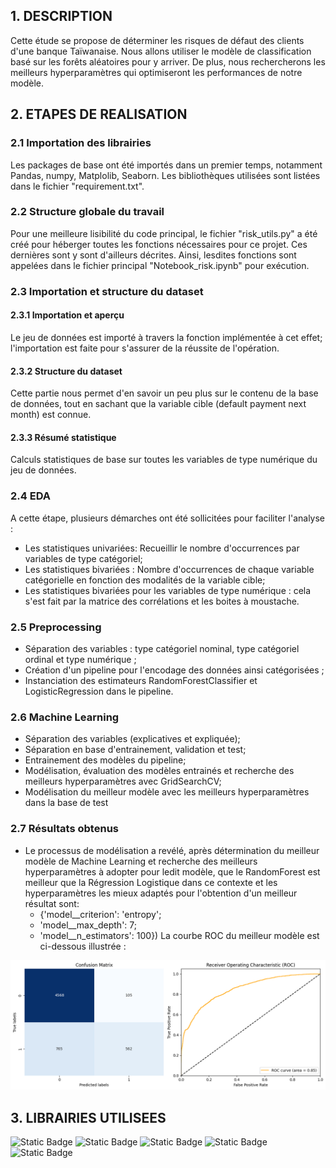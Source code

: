 ## 1. DESCRIPTION

Cette étude se propose de déterminer les risques de défaut des clients d'une banque Taïwanaise. Nous allons utiliser le modèle de classification basé sur les forêts aléatoires pour y arriver. De plus, nous rechercherons les meilleurs hyperparamètres qui optimiseront les performances de notre modèle.

## 2. ETAPES DE REALISATION

### 2.1 Importation des librairies
Les packages de base ont été importés dans un premier temps, notamment Pandas, numpy, Matplolib, Seaborn. Les bibliothèques utilisées sont listées dans le fichier "requirement.txt".

### 2.2 Structure globale du travail
Pour une meilleure lisibilité du code principal, le fichier "risk_utils.py" a été créé pour héberger toutes les fonctions nécessaires pour ce projet. Ces dernières sont y sont d'ailleurs décrites. Ainsi, lesdites fonctions sont appelées dans le fichier principal "Notebook_risk.ipynb" pour exécution.

### 2.3 Importation et structure du dataset
#### 2.3.1 Importation et aperçu
Le jeu de données est importé à travers la fonction implémentée à cet effet; l'importation est faite pour s'assurer de la réussite de l'opération.

#### 2.3.2 Structure du dataset
Cette partie nous permet d'en savoir un peu plus sur le contenu de la base de données, tout en sachant que la variable cible (default payment next month) est connue.

#### 2.3.3 Résumé statistique
Calculs statistiques de base sur toutes les variables de type numérique du jeu de données.

### 2.4 EDA
A cette étape, plusieurs démarches ont été sollicitées pour faciliter l'analyse :
- Les statistiques univariées: Recueillir le nombre d'occurrences par variables de type catégoriel;
- Les statistiques bivariées : Nombre d'occurrences de chaque variable catégorielle en fonction des modalités de la variable cible;
- Les statistiques bivariées pour les variables  de type numérique : cela s'est fait par la matrice des corrélations et les boites à moustache.

### 2.5 Preprocessing
- Séparation des variables : type catégoriel nominal, type catégoriel ordinal et type numérique ;
- Création d'un pipeline pour l'encodage des données ainsi catégorisées ;
- Instanciation des estimateurs RandomForestClassifier et LogisticRegression dans le pipeline.

### 2.6 Machine Learning
- Séparation des variables (explicatives et expliquée);
- Séparation en base d'entrainement, validation et test;
- Entrainement des modèles du pipeline;
- Modélisation, évaluation des modèles entrainés et recherche des meilleurs hyperparamètres avec GridSearchCV;
- Modélisation du meilleur modèle avec les meilleurs hyperparamètres dans la base de test

### 2.7 Résultats obtenus
- Le processus de modélisation a revélé, après détermination du meilleur modèle de Machine Learning et recherche des meilleurs hyperparamètres à adopter pour ledit modèle, que le RandomForest est meilleur que la Régression Logistique dans ce contexte et les hyperparamètres les mieux adaptés pour l'obtention d'un meilleur résultat sont:
  - {'model__criterion': 'entropy';
  - 'model__max_depth': 7;
  - 'model__n_estimators': 100})
La courbe ROC du meilleur modèle est ci-dessous illustrée :

![Results](https://github.com/guymartial80/Risk_Default/blob/main/best_output.png)

## 3. LIBRAIRIES UTILISEES
![Static Badge](https://img.shields.io/badge/Pandas-black?style=for-the-badge&logo=Pandas) ![Static Badge](https://img.shields.io/badge/Scikit-learn-black?style=for-the-badge&logo=Scikit-learn) ![Static Badge](https://img.shields.io/badge/Numpy-black?style=for-the-badge&logo=Numpy) ![Static Badge](https://img.shields.io/badge/Matplotlib-black?style=for-the-badge&logo=Matplotlib) ![Static Badge](https://img.shields.io/badge/Seaborn-black?style=for-the-badge&logo=Seaborn)





